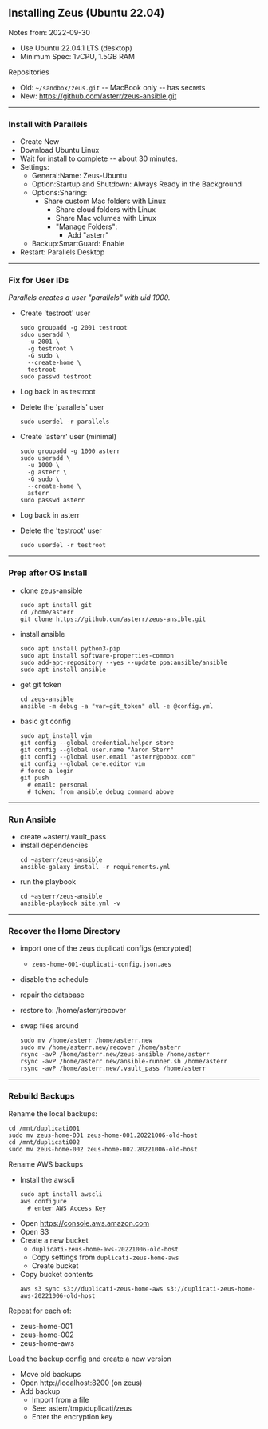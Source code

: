 ## Installing Zeus (Ubuntu 22.04)

Notes from: 2022-09-30

  * Use Ubuntu 22.04.1 LTS (desktop)
  * Minimum Spec: 1vCPU, 1.5GB RAM

Repositories

  * Old: `~/sandbox/zeus.git` -- MacBook only -- has secrets
  * New: https://github.com/asterr/zeus-ansible.git

----

### Install with Parallels

  * Create New
  * Download Ubuntu Linux
  * Wait for install to complete -- about 30 minutes.
  * Settings:
    * General:Name: Zeus-Ubuntu
    * Option:Startup and Shutdown: Always Ready in the Background
    * Options:Sharing:
      * Share custom Mac folders with Linux
        * Share cloud folders with Linux
        * Share Mac volumes with Linux
        * "Manage Folders":
          * Add "asterr"
    * Backup:SmartGuard: Enable
  * Restart: Parallels Desktop

----

### Fix for User IDs

_Parallels creates a user "parallels" with uid 1000._

  * Create 'testroot' user
    ```
    sudo groupadd -g 2001 testroot
    sduo useradd \
      -u 2001 \
      -g testroot \
      -G sudo \
      --create-home \
      testroot
    sudo passwd testroot
    ```

  * Log back in as testroot

  * Delete the 'parallels' user
    ```
    sudo userdel -r parallels
    ```

  * Create 'asterr' user (minimal)
    ```
    sudo groupadd -g 1000 asterr
    sudo useradd \
      -u 1000 \
      -g asterr \
      -G sudo \
      --create-home \
      asterr
    sudo passwd asterr
    ```

  * Log back in asterr

  * Delete the 'testroot' user
    ```
    sudo userdel -r testroot
    ```

----

### Prep after OS Install

  * clone zeus-ansible
    ```
    sudo apt install git
    cd /home/asterr
    git clone https://github.com/asterr/zeus-ansible.git
    ```

  * install ansible
    ```
    sudo apt install python3-pip
    sudo apt install software-properties-common
    sudo add-apt-repository --yes --update ppa:ansible/ansible
    sudo apt install ansible
    ```

  * get git token
    ```
    cd zeus-ansible
    ansible -m debug -a "var=git_token" all -e @config.yml
    ```

  * basic git config
    ```
    sudo apt install vim
    git config --global credential.helper store
    git config --global user.name "Aaron Sterr"
    git config --global user.email "asterr@pobox.com"
    git config --global core.editor vim
    # force a login
    git push
      # email: personal
      # token: from ansible debug command above
    ```

----

### Run Ansible

  * create ~asterr/.vault_pass
  * install dependencies
    ```
    cd ~asterr/zeus-ansible
    ansible-galaxy install -r requirements.yml
    ```
  * run the playbook
    ```
    cd ~asterr/zeus-ansible
    ansible-playbook site.yml -v
    ```

----

### Recover the Home Directory

  * import one of the zeus duplicati configs (encrypted)
    * `zeus-home-001-duplicati-config.json.aes`
  * disable the schedule
  * repair the database
  * restore to: /home/asterr/recover

  * swap files around
    ```
    sudo mv /home/asterr /home/asterr.new
    sudo mv /home/asterr.new/recover /home/asterr
    rsync -avP /home/asterr.new/zeus-ansible /home/asterr
    rsync -avP /home/asterr.new/ansible-runner.sh /home/asterr
    rsync -avP /home/asterr.new/.vault_pass /home/asterr
    ```

----

### Rebuild Backups

Rename the local backups:

```
cd /mnt/duplicati001
sudo mv zeus-home-001 zeus-home-001.20221006-old-host
cd /mnt/duplicati002
sudo mv zeus-home-002 zeus-home-002.20221006-old-host
```

Rename AWS backups

  * Install the awscli
    ```
    sudo apt install awscli
    aws configure
      # enter AWS Access Key
    ```
  * Open https://console.aws.amazon.com
  * Open S3
  * Create a new bucket
    * `duplicati-zeus-home-aws-20221006-old-host`
    * Copy settings from `duplicati-zeus-home-aws`
    * Create bucket
  * Copy bucket contents
    ```
    aws s3 sync s3://duplicati-zeus-home-aws s3://duplicati-zeus-home-aws-20221006-old-host
    ```

Repeat for each of:

  * zeus-home-001
  * zeus-home-002
  * zeus-home-aws

Load the backup config and create a new version

  * Move old backups
  * Open http://localhost:8200 (on zeus)
  * Add backup
    * Import from a file
    * See: asterr/tmp/duplicati/zeus
    * Enter the encryption key
